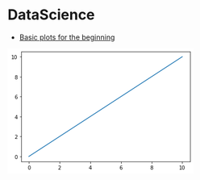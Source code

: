 # DataScience

- [Basic plots for the beginning](https://github.com/vpdesai2020/DataScience/blob/master/NoteBook%20-%20Basic%20plotting/Basic%20plots%20for%20the%20beginning%20.ipynb)

![](https://github.com/vpdesai2020/DataScience/blob/master/NoteBook%20-%20Basic%20plotting/Basic_plots_for_the_beginning.png)

